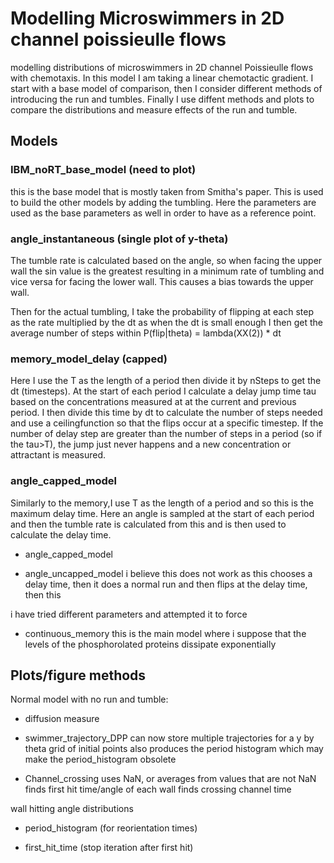 # Modelling Microswimmers in 2D channel poissieulle flows
modelling distributions of microswimmers in 2D channel 
Poissieulle flows with chemotaxis. In this model I am taking a linear
chemotactic gradient. I start with a base model of comparison, then I 
consider different methods of introducing the run and tumbles. Finally 
I use diffent methods and plots to compare the distributions and measure 
effects of the run and tumble.

## Models
### IBM_noRT_base_model (need to plot)
this is the base model that is mostly taken from Smitha's
paper. This is used to build the other models by adding the
tumbling. Here the parameters are used as the base parameters
as well in order to have as a reference point.

### angle_instantaneous (single plot of y-theta)
The tumble rate is calculated based on the angle, so when facing
the upper wall the sin value is the greatest resulting in a 
minimum rate of tumbling and vice versa for facing the lower wall.
This causes a bias towards the upper wall.

Then for the actual tumbling, I take the probability of flipping 
at each step as the rate multiplied by the dt as when the dt is 
small enough I then get the average number of steps within 
P(flip|theta) = lambda(XX(2)) * dt

### memory_model_delay (capped)
Here I use the T as the length of a period then divide it by 
nSteps to get the dt (timesteps). At the start of each period
I calculate a delay jump time tau based on the concentrations 
measured at at the current and previous period. I then divide 
this time by dt to calculate the number of steps needed and use 
a ceilingfunction so that the flips occur at a specific timestep. 
If the number of delay step are greater than the number of steps 
in a period (so if the tau>T), the jump just never happens and 
a new concentration or attractant is measured.

### angle_capped_model
Similarly to the memory,I use T as the length of a period and so
this is the maximum delay time. Here an angle is sampled at the 
start of each period and then the tumble rate is calculated from
this and is then used to calculate the delay time.

- angle_capped_model

- angle_uncapped_model
i believe this does not work as this chooses a delay time,
then it does a normal run and then flips at the delay time,
then this 

i have tried different parameters
and attempted it to force

- continuous_memory
this is the main model where i suppose that the levels of
the phosphorolated proteins dissipate exponentially

## Plots/figure methods
Normal model with no run and tumble:

- diffusion measure

- swimmer_trajectory_DPP
can now store multiple trajectories for 
a y by theta grid of initial points
also produces the period histogram which
may make the period_histogram obsolete

- Channel_crossing
uses NaN, or averages from values that are not NaN
finds first hit time/angle of each wall
finds crossing channel time

wall hitting angle distributions

- period_histogram  (for reorientation times)


- first_hit_time (stop iteration after first hit)

